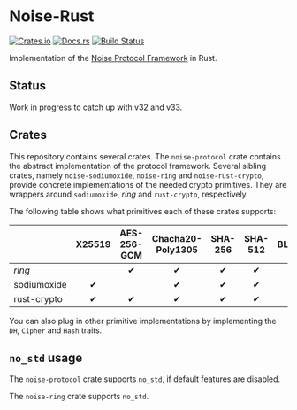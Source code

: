 # Noise-Rust

[![Crates.io](https://img.shields.io/crates/v/noise-protocol.svg)](https://crates.io/crates/noise-protocol)
[![Docs.rs](https://docs.rs/noise-protocol/badge.svg)](https://docs.rs/noise-protocol)
[![Build Status](https://travis-ci.org/sopium/noise-rust.svg?branch=master)](https://travis-ci.org/sopium/noise-rust)

Implementation of the [Noise Protocol
Framework](http://noiseprotocol.org) in Rust.

## Status

Work in progress to catch up with v32 and v33.

## Crates

This repository contains several crates. The `noise-protocol` crate
contains the abstract implementation of the protocol
framework. Several sibling crates, namely `noise-sodiumoxide`,
`noise-ring` and `noise-rust-crypto`, provide concrete implementations
of the needed crypto primitives. They are wrappers around
`sodiumoxide`, _ring_ and `rust-crypto`, respectively.

The following table shows what primitives each of these crates
supports:

|             | X25519 | AES-256-GCM | Chacha20-Poly1305 | SHA-256 | SHA-512 | BLAKE2s | BLAKE2b |
|-------------|:------:|:-----------:|:-----------------:|:-------:|:-------:|:-------:|:-------:|
| _ring_      |        | ✔           | ✔                 | ✔       | ✔       |         |         |
| sodiumoxide | ✔      |             | ✔                 | ✔       | ✔       |         | ✔       |
| rust-crypto | ✔      | ✔           | ✔                 | ✔       | ✔       | ✔       | ✔       |

You can also plug in other primitive implementations by implementing the `DH`,
`Cipher` and `Hash` traits.

## `no_std` usage

The `noise-protocol` crate supports `no_std`, if default features are
disabled.

The `noise-ring` crate supports `no_std`.
